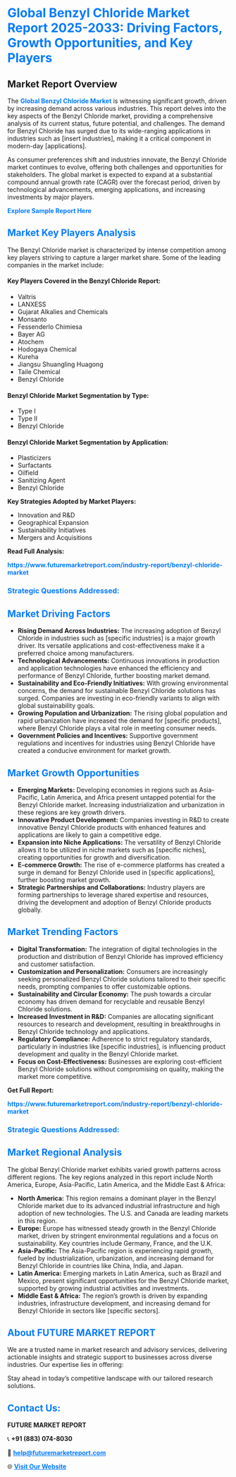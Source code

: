 <h1 style="color: #007BFF;">Global Benzyl Chloride Market Report 2025-2033: Driving Factors, Growth Opportunities, and Key Players</h1>

<section id="overview">
<h2>Market Report Overview</h2>
<p>The <a href="https://www.futuremarketreport.com/industry-report/benzyl-chloride-market" style="color: #007BFF; text-decoration: none;"><strong>Global Benzyl Chloride Market</strong></a> is witnessing significant growth, driven by increasing demand across various industries. This report delves into the key aspects of the Benzyl Chloride market, providing a comprehensive analysis of its current status, future potential, and challenges. The demand for Benzyl Chloride has surged due to its wide-ranging applications in industries such as [insert industries], making it a critical component in modern-day [applications].</p>
<p>As consumer preferences shift and industries innovate, the Benzyl Chloride market continues to evolve, offering both challenges and opportunities for stakeholders. The global market is expected to expand at a substantial compound annual growth rate (CAGR) over the forecast period, driven by technological advancements, emerging applications, and increasing investments by major players.</p>
</section>

<section id="overview">
<p><a href="https://www.futuremarketreport.com/request-sample/reportId=100540" style="color: #007BFF; text-decoration: none;"><strong>Explore Sample Report Here</strong></a></p>
</section>

<section id="key-players">
<h2 style="color: #007BFF;">Market Key Players Analysis</h2>
<p>The Benzyl Chloride market is characterized by intense competition among key players striving to capture a larger market share. Some of the leading companies in the market include:</p>
<h4>Key Players Covered in the Benzyl Chloride Report:</h4>
<ul><li>Valtris</li><li>LANXESS</li><li>Gujarat Alkalies and Chemicals</li><li>Monsanto</li><li>Fessenderlo Chimiesa</li><li>Bayer AG</li><li>Atochem</li><li>Hodogaya Chemical</li><li>Kureha</li><li>Jiangsu Shuangling Huagong</li><li>Taile Chemical</li><li>Benzyl Chloride</li></ul>
<h4>Benzyl Chloride Market Segmentation by Type:</h4>
<ul><li>Type I</li><li>Type II</li><li>Benzyl Chloride</li></ul>

<h4>Benzyl Chloride Market Segmentation by Application:</h4>
<ul><li>Plasticizers</li><li>Surfactants</li><li>Oilfield</li><li>Sanitizing Agent</li><li>Benzyl Chloride</li></ul>
<p><strong>Key Strategies Adopted by Market Players:</strong></p>
<ul>
<li>Innovation and R&D</li>
<li>Geographical Expansion</li>
<li>Sustainability Initiatives</li>
<li>Mergers and Acquisitions</li>
</ul>
</section>

<section>
<p><strong>Read Full Analysis: </strong></p><a href="https://www.futuremarketreport.com/industry-report/benzyl-chloride-market" style="color: #007BFF; text-decoration: none;"><strong>https://www.futuremarketreport.com/industry-report/benzyl-chloride-market</strong></a>
<h3 style="color: #007BFF;">Strategic Questions Addressed:</h3>
</section>

<section id="driving-factors">
<h2 style="color: #007BFF;">Market Driving Factors</h2>
<ul>
<li><strong>Rising Demand Across Industries:</strong> The increasing adoption of Benzyl Chloride in industries such as [specific industries] is a major growth driver. Its versatile applications and cost-effectiveness make it a preferred choice among manufacturers.</li>
<li><strong>Technological Advancements:</strong> Continuous innovations in production and application technologies have enhanced the efficiency and performance of Benzyl Chloride, further boosting market demand.</li>
<li><strong>Sustainability and Eco-Friendly Initiatives:</strong> With growing environmental concerns, the demand for sustainable Benzyl Chloride solutions has surged. Companies are investing in eco-friendly variants to align with global sustainability goals.</li>
<li><strong>Growing Population and Urbanization:</strong> The rising global population and rapid urbanization have increased the demand for [specific products], where Benzyl Chloride plays a vital role in meeting consumer needs.</li>
<li><strong>Government Policies and Incentives:</strong> Supportive government regulations and incentives for industries using Benzyl Chloride have created a conducive environment for market growth.</li>
</ul>
</section>

<section id="growth-opportunities">
<h2 style="color: #007BFF;">Market Growth Opportunities</h2>
<ul>
<li><strong>Emerging Markets:</strong> Developing economies in regions such as Asia-Pacific, Latin America, and Africa present untapped potential for the Benzyl Chloride market. Increasing industrialization and urbanization in these regions are key growth drivers.</li>
<li><strong>Innovative Product Development:</strong> Companies investing in R&D to create innovative Benzyl Chloride products with enhanced features and applications are likely to gain a competitive edge.</li>
<li><strong>Expansion into Niche Applications:</strong> The versatility of Benzyl Chloride allows it to be utilized in niche markets such as [specific niches], creating opportunities for growth and diversification.</li>
<li><strong>E-commerce Growth:</strong> The rise of e-commerce platforms has created a surge in demand for Benzyl Chloride used in [specific applications], further boosting market growth.</li>
<li><strong>Strategic Partnerships and Collaborations:</strong> Industry players are forming partnerships to leverage shared expertise and resources, driving the development and adoption of Benzyl Chloride products globally.</li>
</ul>
</section>

<section id="trending-factors">
<h2 style="color: #007BFF;">Market Trending Factors</h2>
<ul>
<li><strong>Digital Transformation:</strong> The integration of digital technologies in the production and distribution of Benzyl Chloride has improved efficiency and customer satisfaction.</li>
<li><strong>Customization and Personalization:</strong> Consumers are increasingly seeking personalized Benzyl Chloride solutions tailored to their specific needs, prompting companies to offer customizable options.</li>
<li><strong>Sustainability and Circular Economy:</strong> The push towards a circular economy has driven demand for recyclable and reusable Benzyl Chloride solutions.</li>
<li><strong>Increased Investment in R&D:</strong> Companies are allocating significant resources to research and development, resulting in breakthroughs in Benzyl Chloride technology and applications.</li>
<li><strong>Regulatory Compliance:</strong> Adherence to strict regulatory standards, particularly in industries like [specific industries], is influencing product development and quality in the Benzyl Chloride market.</li>
<li><strong>Focus on Cost-Effectiveness:</strong> Businesses are exploring cost-efficient Benzyl Chloride solutions without compromising on quality, making the market more competitive.</li>
</ul>
</section>

<section>
<p><strong>Get Full Report: </strong></p><a href="https://www.futuremarketreport.com/industry-report/benzyl-chloride-market" style="color: #007BFF; text-decoration: none;"><strong>https://www.futuremarketreport.com/industry-report/benzyl-chloride-market</strong></a>
<h3 style="color: #007BFF;">Strategic Questions Addressed:</h3>
</section>


<section id="regional-analysis">
<h2 style="color: #007BFF;">Market Regional Analysis</h2>
<p>The global Benzyl Chloride market exhibits varied growth patterns across different regions. The key regions analyzed in this report include North America, Europe, Asia-Pacific, Latin America, and the Middle East & Africa:</p>
<ul>
<li><strong>North America:</strong> This region remains a dominant player in the Benzyl Chloride market due to its advanced industrial infrastructure and high adoption of new technologies. The U.S. and Canada are leading markets in this region.</li>
<li><strong>Europe:</strong> Europe has witnessed steady growth in the Benzyl Chloride market, driven by stringent environmental regulations and a focus on sustainability. Key countries include Germany, France, and the U.K.</li>
<li><strong>Asia-Pacific:</strong> The Asia-Pacific region is experiencing rapid growth, fueled by industrialization, urbanization, and increasing demand for Benzyl Chloride in countries like China, India, and Japan.</li>
<li><strong>Latin America:</strong> Emerging markets in Latin America, such as Brazil and Mexico, present significant opportunities for the Benzyl Chloride market, supported by growing industrial activities and investments.</li>
<li><strong>Middle East & Africa:</strong> The region’s growth is driven by expanding industries, infrastructure development, and increasing demand for Benzyl Chloride in sectors like [specific sectors].</li>
</ul>
</section>

<footer>
<h2 style="color: #007BFF;">About FUTURE MARKET REPORT</h2>
<p>We are a trusted name in market research and advisory services, delivering actionable insights and strategic support to businesses across diverse industries. Our expertise lies in offering:</p>

<p>Stay ahead in today’s competitive landscape with our tailored research solutions.</p>

<h2 style="color: #007BFF;">Contact Us:</h2>
<p><strong>FUTURE MARKET REPORT</strong></p>
<p>📞 <strong>+91 (883) 074-8030</strong></p>
<p>📧 <strong><a href="mailto:help@futuremarketreport.com" style="color: #007BFF;">help@futuremarketreport.com</a></strong></p>
<p>🌐 <strong><a href="https://www.futuremarketreport.com/" style="color: #007BFF;">Visit Our Website</a></strong></p>
</footer>